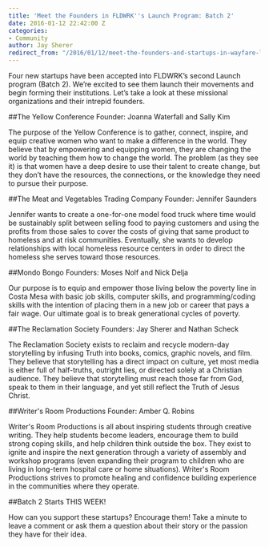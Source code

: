 ```yaml
---
title: 'Meet the Founders in FLDWRK''s Launch Program: Batch 2'
date: 2016-01-12 22:42:00 Z
categories:
- Community
author: Jay Sherer
redirect_from: "/2016/01/12/meet-the-founders-and-startups-in-wayfare-labs-batch-2/"
---
```


Four new startups have been accepted into FLDWRK’s second Launch program (Batch 2). We’re excited to see them launch their movements and begin forming their institutions. Let’s take a look at these missional organizations and their intrepid founders.

<!-- more -->

##The Yellow Conference
Founder: Joanna Waterfall and Sally Kim

The purpose of the Yellow Conference is to gather, connect, inspire, and equip creative women who want to make a difference in the world. They believe that by empowering and equipping women, they are changing the world by teaching them how to change the world. The problem (as they see it) is that women have a deep desire to use their talent to create change, but they don’t have the resources, the connections, or the knowledge they need to pursue their purpose.


##The Meat and Vegetables Trading Company
Founder: Jennifer Saunders

Jennifer wants to create a one-for-one model food truck where time would be sustainably split between selling food to paying customers and using the profits from those sales to cover the costs of giving that same product to homeless and at risk communities. Eventually, she wants to develop relationships with local homeless resource centers in order to direct the homeless she serves toward those resources.


##Mondo Bongo
Founders: Moses Nolf and Nick Delja

Our purpose is to equip and empower those living below the poverty line in Costa Mesa with basic job skills, computer skills, and programming/coding skills with the intention of placing them in a new job or career that pays a fair wage. Our ultimate goal is to break generational cycles of poverty.


##The Reclamation Society
Founders: Jay Sherer and Nathan Scheck

The Reclamation Society exists to reclaim and recycle modern-day storytelling by infusing Truth into books, comics, graphic novels, and film. They believe that storytelling has a direct impact on culture, yet most media is either full of half-truths, outright lies, or directed solely at a Christian audience. They believe that storytelling must reach those far from God, speak to them in their language, and yet still reflect the Truth of Jesus Christ.


##Writer's Room Productions
Founder: Amber Q. Robins

Writer's Room Productions is all about inspiring students through creative writing. They help students become leaders, encourage them to build strong coping skills, and help children think outside the box. They exist to ignite and inspire the next generation through a variety of assembly and workshop programs (even expanding their program to children who are living in long-term hospital care or home situations). Writer's Room Productions strives to promote healing and confidence building experience in the communities where they operate.

##Batch 2 Starts THIS WEEK!

How can you support these startups? Encourage them! Take a minute to leave a comment or ask them a question about their story or the passion they have for their idea.
